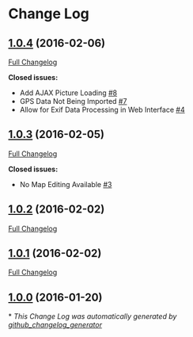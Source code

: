 # Change Log

## [1.0.4](https://github.com/gordonbanderson/ss3gallery/tree/1.0.4) (2016-02-06)
[Full Changelog](https://github.com/gordonbanderson/ss3gallery/compare/1.0.3...1.0.4)

**Closed issues:**

- Add AJAX Picture Loading [\#8](https://github.com/gordonbanderson/ss3gallery/issues/8)
- GPS Data Not Being Imported [\#7](https://github.com/gordonbanderson/ss3gallery/issues/7)
- Allow for Exif Data Processing in Web Interface [\#4](https://github.com/gordonbanderson/ss3gallery/issues/4)

## [1.0.3](https://github.com/gordonbanderson/ss3gallery/tree/1.0.3) (2016-02-05)
[Full Changelog](https://github.com/gordonbanderson/ss3gallery/compare/1.0.2...1.0.3)

**Closed issues:**

- No Map Editing Available [\#3](https://github.com/gordonbanderson/ss3gallery/issues/3)

## [1.0.2](https://github.com/gordonbanderson/ss3gallery/tree/1.0.2) (2016-02-02)
[Full Changelog](https://github.com/gordonbanderson/ss3gallery/compare/1.0.1...1.0.2)

## [1.0.1](https://github.com/gordonbanderson/ss3gallery/tree/1.0.1) (2016-02-02)
[Full Changelog](https://github.com/gordonbanderson/ss3gallery/compare/1.0.0...1.0.1)

## [1.0.0](https://github.com/gordonbanderson/ss3gallery/tree/1.0.0) (2016-01-20)


\* *This Change Log was automatically generated by [github_changelog_generator](https://github.com/skywinder/Github-Changelog-Generator)*